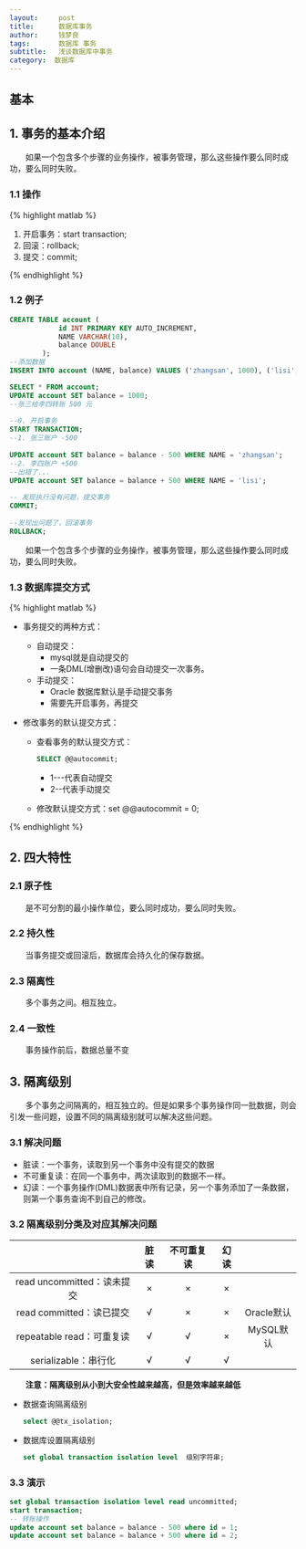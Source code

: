 ```yaml
---
layout:     post
title:      数据库事务
author:     钱梦良
tags: 		数据库 事务 
subtitle:   浅谈数据库中事务
category:  数据库
---
```

## 基本

## 1. 事务的基本介绍

&emsp;&emsp;如果一个包含多个步骤的业务操作，被事务管理，那么这些操作要么同时成功，要么同时失败。

### 1.1 操作

{% highlight matlab %}

1. 开启事务：start transaction;
2. 回滚：rollback;
3. 提交：commit;

{% endhighlight %}

### 1.2 例子

```sql
CREATE TABLE account (
			id INT PRIMARY KEY AUTO_INCREMENT,
			NAME VARCHAR(10),
			balance DOUBLE
		);
--添加数据
INSERT INTO account (NAME, balance) VALUES ('zhangsan', 1000), ('lisi', 1000);

SELECT * FROM account;
UPDATE account SET balance = 1000;
--张三给李四转账 500 元
		
--0. 开启事务
START TRANSACTION;
--1. 张三账户 -500
		
UPDATE account SET balance = balance - 500 WHERE NAME = 'zhangsan';
--2. 李四账户 +500
--出错了...
UPDATE account SET balance = balance + 500 WHERE NAME = 'lisi';
		
-- 发现执行没有问题，提交事务
COMMIT;
		
--发现出问题了，回滚事务
ROLLBACK;
```

&emsp;&emsp;如果一个包含多个步骤的业务操作，被事务管理，那么这些操作要么同时成功，要么同时失败。

### 1.3 数据库提交方式

{% highlight matlab %}

- 事务提交的两种方式：

  - 自动提交：
    - mysql就是自动提交的
    - 一条DML(增删改)语句会自动提交一次事务。
  - 手动提交：
    - Oracle 数据库默认是手动提交事务
    - 需要先开启事务，再提交

- 修改事务的默认提交方式：

  - 查看事务的默认提交方式：

    ```sql
    SELECT @@autocommit; 
    ```

    - 1---代表自动提交
    - 2--代表手动提交

  - 修改默认提交方式：set @@autocommit = 0;

{% endhighlight %}

## 2. 四大特性

### 2.1 原子性 

&emsp;&emsp;是不可分割的最小操作单位，要么同时成功，要么同时失败。

### 2.2 持久性

&emsp;&emsp;当事务提交或回滚后，数据库会持久化的保存数据。

### 2.3 隔离性

&emsp;&emsp;多个事务之间。相互独立。

### 2.4 一致性

&emsp;&emsp;事务操作前后，数据总量不变

## 3. 隔离级别

&emsp;&emsp;多个事务之间隔离的，相互独立的。但是如果多个事务操作同一批数据，则会引发一些问题，设置不同的隔离级别就可以解决这些问题。

### 3.1 解决问题

- 脏读：一个事务，读取到另一个事务中没有提交的数据
- 不可重复读：在同一个事务中，两次读取到的数据不一样。
- 幻读：一个事务操作(DML)数据表中所有记录，另一个事务添加了一条数据，则第一个事务查询不到自己的修改。

### 3.2 隔离级别分类及对应其解决问题

|                            | 脏读 | 不可重复读 | 幻读 |            |
| :------------------------: | :--: | :--------: | :--: | :--------: |
| read uncommitted：读未提交 |  ×   |     ×      |  ×   |            |
|  read committed：读已提交  |  √   |     ×      |  ×   | Oracle默认 |
| repeatable read：可重复读  |  √   |     √      |  ×   | MySQL默认  |
|    serializable：串行化    |  √   |     √      |  √   |            |

&emsp;&emsp;**注意：隔离级别从小到大安全性越来越高，但是效率越来越低**

- 数据查询隔离级别

  ```sql
  select @@tx_isolation;
  ```

- 数据库设置隔离级别

  ```sql
  set global transaction isolation level  级别字符串;
  ```

### 3.3 演示

```sql
set global transaction isolation level read uncommitted;
start transaction;
-- 转账操作
update account set balance = balance - 500 where id = 1;
update account set balance = balance + 500 where id = 2;
```

